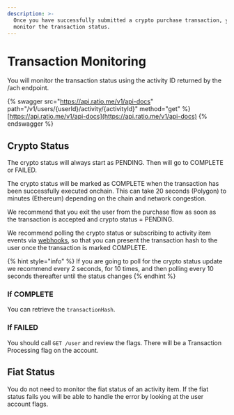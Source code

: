 ```yaml
---
description: >-
  Once you have successfully submitted a crypto purchase transaction, you should
  monitor the transaction status.
---
```


# Transaction Monitoring

You will monitor the transaction status using the activity ID returned by the /ach endpoint.

{% swagger src="https://api.ratio.me/v1/api-docs" path="/v1/users/{userId}/activity/{activityId}" method="get" %}
[https://api.ratio.me/v1/api-docs](https://api.ratio.me/v1/api-docs)
{% endswagger %}

## Crypto Status

The crypto status will always start as PENDING. Then will go to COMPLETE or FAILED.&#x20;

The crypto status will be marked as COMPLETE when the transaction has been successfully executed onchain. This can take 20 seconds (Polygon) to minutes (Ethereum) depending on the chain and network congestion.

We recommend that you exit the user from the purchase flow as soon as the transaction is accepted and crypto status = PENDING.

We recommend polling the crypto status or subscribing to activity item events via [webhooks](https://app.gitbook.com/o/rMOFEmlooWU9OMmsW6eC/s/CUFO0IuHQJVzBX1zbmIL/\~/changes/117/reference/webhooks), so that you can present the transaction hash to the user once the transaction is marked COMPLETE.

{% hint style="info" %}
If you are going to poll for the crypto status update we recommend every 2 seconds, for 10 times, and then polling every 10 seconds thereafter until the status changes
{% endhint %}

### If COMPLETE

You can retrieve the `transactionHash`.

### If FAILED

You should call `GET /user` and review the flags. There will be a Transaction Processing flag on the account.

## Fiat Status

You do not need to monitor the fiat status of an activity item. If the fiat status fails you will be able to handle the error by looking at the user account flags.
